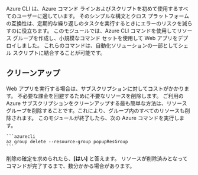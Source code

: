 Azure CLI は、Azure コマンド ラインおよびスクリプトを初めて使用するすべてのユーザーに適しています。 そのシンプルな構文とクロス プラットフォームの互換性は、定期的な繰り返しのタスクを実行するときにエラーのリスクを減らすのに役立ちます。 このモジュールでは、Azure CLI コマンドを使用してリソース グループを作成し、小規模なコマンド セットを使用して Web アプリをデプロイしました。 これらのコマンドは、自動化ソリューションの一部としてシェル スクリプトに結合することが可能です。 

## <a name="cleanup"></a>クリーンアップ
Web アプリを実行する場合は、サブスクリプションに対してコストがかかります。 不必要な課金を回避するために不要なリソースを削除します。 ご利用の Azure サブスクリプションをクリーンアップする最も簡単な方法は、リソース グループを削除することです。これにより、グループ内のすべてのリソースも削除されます。 このモジュールが終了したら、次の Azure コマンドを実行します。

    ```azurecli
    az group delete --resource-group popupResGroup
    ```

削除の確定を求められたら、**[はい]** と答えます。 リソースが削除済みとなってコマンドが完了するまで、数分かかる場合があります。 